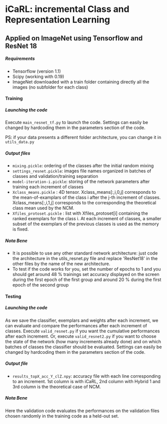 # iCaRL: incremental Class and Representation Learning

## Applied on ImageNet using Tensorflow and ResNet 18

##### Requirements
- Tensorflow (version 1.1)
- Scipy (working with 0.19)
- ImageNet downloaded with a train folder containing directly all the images (no subfolder for each class)

#### Training

##### Launching the code
Execute ``main_resnet_tf.py`` to launch the code. Settings can easily be changed by hardcoding them in the parameters section of the code.

PS: if your data presents a different folder architecture, you can change it in ``utils_data.py``

##### Output files
- ``mixing.pickle``: ordering of the classes after the initial random mixing 
- ``settings_resnet.pickle``: images file names organized in batches of classes and validation/training separation
- ``model-iteration-i.pickle``: storing of the network parameters after training each increment of classes
- ``Xclass_means.pickle`` : 4D tensor. Xclass_means[:,i,0,j] corresponds to the mean-of-examplars of the class i after the j-th increment of classes. Xclass_means[:,i,1,j] corresponds to the corresponding the theoretical class mean used by the NCM.
- ``Xfiles_protoset.pickle`` : list with Xfiles_protoset[i] containing the ranked exemplars for the class i. At each increment of classes, a smaller subset of the exemplars of the previous classes is used as the memory is fixed.

##### Nota Bene
- It is possible to use any other standard network architecture: just code the architecture in the utils_resnet.py file and replace 'ResNet18' in the other files by the name of the new architecture. 
- To test if the code works for you, set the number of epochs to 1 and you should get around 48 % trainings set accuracy displayed on the screen during the first epoch of the first group and around 20 % during the first epoch of the second group

#### Testing

##### Launching the code
As we save the classifier, exemplars and weights after each increment, we can evaluate and compare the performances after each increment of classes. Execute ``valid_resnet.py`` if you want the cumulative performances after each increment. Or, execute ``valid_resnet2.py`` if you want to choose the state of the network (how many increments already done) and on which batches of classes the classifier should be evaluated. Settings can easily be changed by hardcoding them in the parameters section of the code.

##### Output file
- ``results_topX_acc_Y_clZ.npy``: accuracy file with each line corresponding to an increment. 1st column is with iCaRL, 2nd column with Hybrid 1 and 3rd column is the theoretical case of NCM.

##### Nota Bene
Here the validation code evaluates the performances on the validation files chosen randomly in the training code as a held-out set.
